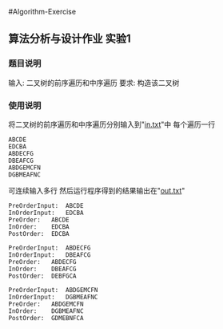 ﻿#Algorithm-Exercise

## 算法分析与设计作业 实验1

### 题目说明
输入: 二叉树的前序遍历和中序遍历
要求: 构造该二叉树

### 使用说明
将二叉树的前序遍历和中序遍历分别输入到"[in.txt](https://github.com/pal6exe/Algorithm-Exercise/raw/master/Exercise%201/in.txt)"中
每个遍历一行

	ABCDE
	EDCBA
	ABDECFG
	DBEAFCG
	ABDGEMCFN
	DGBMEAFNC
	
可连续输入多行
然后运行程序得到的结果输出在"[out.txt](https://github.com/pal6exe/Algorithm-Exercise/raw/master/Exercise%201/out.txt)"

	PreOrderInput:	ABCDE
	InOrderInput:	EDCBA
	PreOrder: 	ABCDE
	InOrder: 	EDCBA
	PostOrder: 	EDCBA

	PreOrderInput:	ABDECFG
	InOrderInput:	DBEAFCG
	PreOrder: 	ABDECFG
	InOrder: 	DBEAFCG
	PostOrder: 	DEBFGCA

	PreOrderInput:	ABDGEMCFN
	InOrderInput:	DGBMEAFNC
	PreOrder: 	ABDGEMCFN
	InOrder: 	DGBMEAFNC
	PostOrder: 	GDMEBNFCA

